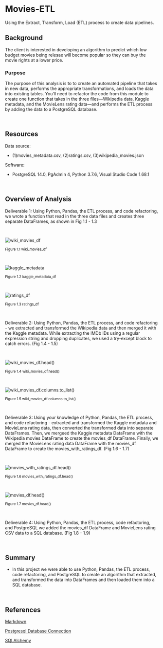 # Movies-ETL
Using the Extract, Transform, Load (ETL) process to create data pipelines.
 
## Background
The client is interested in developing an algorithm to predict which low budget movies being relesae will become popular so they can buy the movie rights at a lower price.
 
### Purpose
 
The purpose of this analysis is to to create an automated pipeline that takes in new data, performs the appropriate transformations, and loads the data into existing tables. You’ll need to refactor the code from this module to create one function that takes in the three files—Wikipedia data, Kaggle metadata, and the MovieLens rating data—and performs the ETL process by adding the data to a PostgreSQL database.
 
<br/>
 
## Resources
 
Data source:
- (1)movies_metadata.csv, (2)ratings.csv, (3)wikipedia_movies.json
 
Software:
- PostgreSQL 14.0, PgAdmin 4, Python 3.7.6, Visual Studio Code 1.68.1
 
<br/>
 
## Overview of Analysis
 
Deliverable 1: Using Python, Pandas, the ETL process, and code refactoring, we wrote a function that read in the three data files and creates three separate DataFrames, as shown in Fig 1.1 - 1.3

<br/>

![wiki_movies_df](./images/wiki_movie_df.png)

<sub>Figure 1.1 wiki_movies_df

<br/>

![kaggle_metadata](./images/kaggle_metadata_df.png)

<sub>Figure 1.2 kaggle_metadata_df

<br/>

![ratings_df](./images/ratings_df.png)

<sub>Figure 1.3 ratings_df

<br/>

Deliverable 2: Using Python, Pandas, the ETL process, and code refactoring - we extracted and transformed the Wikipedia data and then merged it with the Kaggle metadata. While extracting the IMDb IDs using a regular expression string and dropping duplicates, we used a try-except block to catch errors. (Fig 1.4 - 1.5)

<br/>

![wiki_movies_df.head()](./images/wiki_movies_df.head().png)

<sub>Figure 1.4 wiki_movies_df.head()

<br/>

![wiki_movies_df.columns.to_list()](./images/wiki_movies_df.columns.to_list().png)

<sub>Figure 1.5 wiki_movies_df.columns.to_list()

<br/>

Deliverable 3: Using your knowledge of Python, Pandas, the ETL process, and code refactoring - extracted and transformed the Kaggle metadata and MovieLens rating data, then converted the transformed data into separate DataFrames. Then, we mergeed the Kaggle metadata DataFrame with the Wikipedia movies DataFrame to create the movies_df DataFrame. Finally, we merged the MovieLens rating data DataFrame with the movies_df DataFrame to create the movies_with_ratings_df. (Fig 1.6 - 1.7)

<br/>

![movies_with_ratings_df.head()](./images/movies_with_ratings_df.png)

<sub>Figure 1.6 movies_with_ratings_df.head()

<br/>

![movies_df.head()](./images/movies_df.head().png)

<sub>Figure 1.7 movies_df.head()

<br/>

Deliverable 4: Using Python, Pandas, the ETL process, code refactoring, and PostgreSQL we added the movies_df DataFrame and MovieLens rating CSV data to a SQL database. (Fig 1.8 - 1.9)
 
 
<br/>
 
## Summary
 
- In this project we were able to use Python, Pandas, the ETL process, code refactoring, and PostgreSQL to create an algorithm that extracted, and transformed the data into DataFrames and then loaded them into a SQL database.
 
<br/>
 
## References
 
[Markdown](https://docs.github.com/en/get-started/writing-on-github/getting-started-with-writing-and-formatting-on-github/basic-writing-and-formatting-syntax)
 
[Postgresql Database Connection](https://www.postgresql.org/docs/current/libpq-connect.html)
 
[SQLAlchemy](https://www.sqlalchemy.org/)
